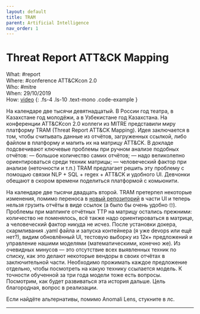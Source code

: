 ```yaml
---
layout: default
title: TRAM
parent: Artificial Intelligence
nav_order: 1
---
```

# Threat Report ATT&CK Mapping


What: #report\
Where: #conference ATT&CKcon 2.0\
Who: #mitre\
When: 29/10/2019\
How: [video]
{: .fs-4 .ls-10 .text-mono .code-example }

На календаре две тысячи девятнадцатый. В России год театра, в Казахстане год молодёжи, а в Узбекистане год Казахстана. 
На конференции ATT&CKcon 2.0 коллеги из MITRE представили миру платформу TRAM (Threat Report ATT&CK Mapping). Идея заключается в том, чтобы считывать данные из отчётов, загруженных ссылкой, либо файлом в платформу и мапить их на матрицу ATT&CK. В докладе подсвечивают ключевые проблемы при ручном анализе подобных отчётов:
— большое количество самих отчётов;
— надо великолепно ориентироваться среди техник матрицы;
— человеческий фактор при анализе (неточности и т.п.)
TRAM предлагает решить эту проблему c помощью связки NLP + SQL + regex + ATT&CK и удобного UI. Девчонки обещают в скором времени поделиться платформой с комьюнити.

На календаре две тысячи двадцать второй.
TRAM претерпел некоторые изменения, помимо переноса в [новый репозиторий] в части UI и теперь нельзя грузить отчёты в виде ссылок (а было бы очень удобно 🙄). 
Проблемы при маппинге отчётных TTP на матрицу остались прежними: количество не поменялось, всё также надо ориентироваться в матрице, а человеческий фактор никуда не исчез. 
После установки докера, скармливания .yaml файла и запуска контейнера (я уже devops или ещё нет?), видим обновлённый UI, тестовую выборку из 12к+ предложений и управление нашими моделями (математическими, конечно же).
Из очевидных минусов — это отсутствие всех выявленных техник по списку, как это делают некоторые вендоры в своих отчётах в заключительной части. Необходимо прожимать каждое предложение отдельно, чтобы посмотреть на какую технику ссылается модель. К точности обученной за три года модели тоже есть вопросы.
Посмотрим, как будет развиваться эта история дальше. Цель благородная, вопрос в реализации. 

Если найдёте альтернативы, помимо Anomali Lens, стукните в лс.

----
[video]:https://youtu.be/jVkMd9mAE-U
[новый репозиторий]:https://github.com/center-for-threat-informed-defense/tram